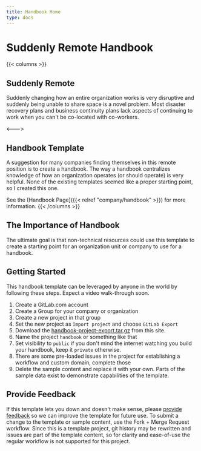 ```yaml
---
title: Handbook Home
type: docs
---
```


# Suddenly Remote Handbook

{{< columns >}}
## Suddenly Remote

Suddenly changing how an entire organization works is very disruptive and
suddenly being unable to share space is a novel problem. Most disaster
recovery plans and business continuity plans lack aspects of continuing
to work when you can't be co-located with co-workers.

<--->

## Handbook Template

A suggestion for many companies finding themselves in this remote position
is to create a handbook. The way a handbook centralizes knowledge of how an
organization operates (or should operate) is very helpful. None of the
existing templates seemed like a proper starting point, so I created this one.

See the [Handbook Page]({{< relref "company/handbook" >}}) for more information.
{{< /columns >}}


## The Importance of Handbook

The ultimate goal is that non-technical resources could use this template to
create a starting point for an organization unit or company to use for a
handbook.

## Getting Started

This handbook template can be leveraged by anyone in the world by following
these steps. Expect a video walk-through soon.

1.  Create a GitLab.com account
1.  Create a Group for your company or organization
1.  Create a new project in that group
1.  Set the new project as `Import project` and choose `GitLab Export`
1.  Download the [handbook-project-export.tar.gz](/handbook-project-export.tar.gz) from this site.
1.  Name the project `handbook` or something like that
1.  Set visibility to `public` if you don't mind the internet watching you build your handbook, keep it `private` otherwise.
1.  There are some pre-loaded issues in the project for establishing a workflow and custom domain, complete those
1.  Delete the sample content and replace it with your own.  Parts of the sample data exist to demonstrate capabilities of the template.

## Provide Feedback

If this template lets you down and doesn't make sense, please [provide feedback](https://gitlab.com/brownfield-dev/remote/feedback/-/issues/new)
so we can improve the template for future use.  To submit a change to the template or sample content, 
use the Fork + Merge Request workflow.  Since this is a template project, git history may be rewritten 
and issues are part of the template content, so for clarity and ease-of-use the regular workflow is not 
supported for this project. 

